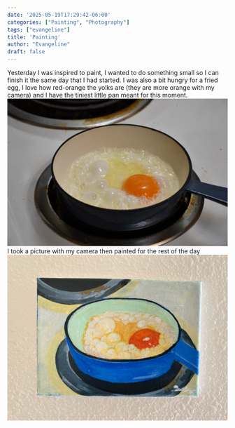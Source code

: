 ```yaml
---
date: '2025-05-19T17:29:42-06:00'
categories: ["Painting", "Photography"]
tags: ["evangeline"]
title: 'Painting'
author: "Evangeline"
draft: false
---
```


Yesterday I was inspired to paint, I wanted to do something small so I can finish it the same day that I had started. I was also a bit hungry for a fried egg, I love how red-orange the yolks are (they are more orange with my camera) and I have the tiniest little pan meant for this moment. 
![](/images/eggs.jpg)
I took a picture with my camera then painted for the rest of the day
![](/images/painting1.jpg)
